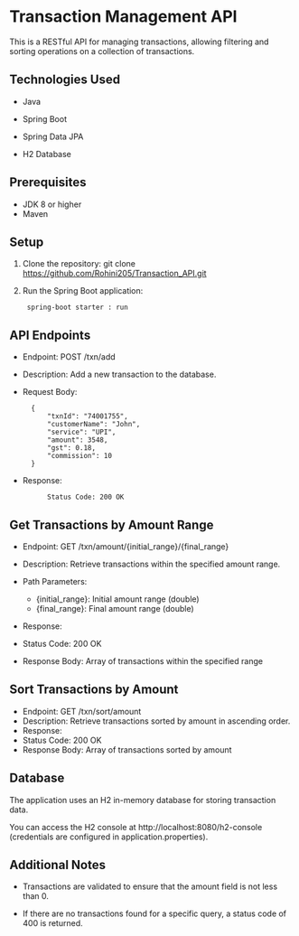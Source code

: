 # Transaction Management API

This is a RESTful API for managing transactions, allowing filtering and sorting operations on a collection of transactions.


## Technologies Used

* Java

* Spring Boot

* Spring Data JPA

* H2 Database
## Prerequisites

* JDK 8 or higher
* Maven
## Setup

1. Clone the repository:
git clone https://github.com/Rohini205/Transaction_API.git

2. Run the Spring Boot application:
        
        spring-boot starter : run

## API Endpoints

* Endpoint: POST /txn/add
* Description: Add a new transaction to the database.
* Request Body:

        {
            "txnId": "74001755",
            "customerName": "John",
            "service": "UPI",
            "amount": 3548,
            "gst": 0.18,
            "commission": 10
        }
* Response:

            Status Code: 200 OK

## Get Transactions by Amount Range
* Endpoint: GET /txn/amount/{initial_range}/{final_range}
* Description: Retrieve transactions within the specified amount range.
* Path Parameters:

    * {initial_range}: Initial amount range (double)
    * {final_range}: Final amount range (double)
* Response:
* Status Code: 200 OK
* Response Body: Array of transactions within the specified range

## Sort Transactions by Amount
* Endpoint: GET /txn/sort/amount
* Description: Retrieve transactions sorted by amount in ascending order.
* Response:
* Status Code: 200 OK
* Response Body: Array of transactions sorted by amount
## Database

The application uses an H2 in-memory database for storing transaction data. 

You can access the H2 console at http://localhost:8080/h2-console (credentials are configured in application.properties).
## Additional Notes

* Transactions are validated to ensure that the amount field is not less than 0.

* If there are no transactions found for a specific query, a status code of 400 is returned.
